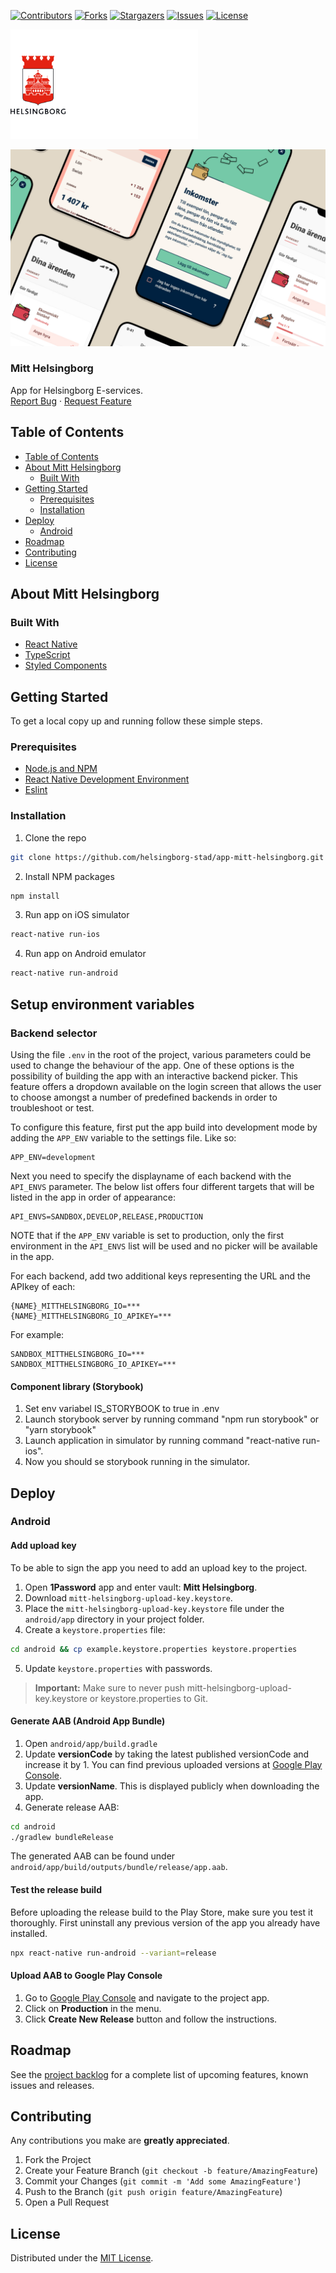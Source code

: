<!-- SHIELDS -->

[![Contributors][contributors-shield]][contributors-url]
[![Forks][forks-shield]][forks-url]
[![Stargazers][stars-shield]][stars-url]
[![Issues][issues-shield]][issues-url]
[![License][license-shield]][license-url]

<p>
  <a href="https://github.com/helsingborg-stad/app-mitt-helsingborg">
    <img src="hbg-github-logo-combo.png" alt="Logo" width="300">
  </a>
</p>

[![Mitt Helsingborg banner][product-screenshot]](https://example.com)

<h3>Mitt Helsingborg</h3>

<p>
   App for Helsingborg E-services.
  <br />
  <a href="https://github.com/helsingborg-stad/app-mitt-helsingborg/issues">Report Bug</a>
  ·
  <a href="https://github.com/helsingborg-stad/app-mitt-helsingborg/issues">Request Feature</a>
</p>

## Table of Contents

- [Table of Contents](#table-of-contents)
- [About Mitt Helsingborg](#about-mitt-helsingborg)
  - [Built With](#built-with)
- [Getting Started](#getting-started)
  - [Prerequisites](#prerequisites)
  - [Installation](#installation)
- [Deploy](#deploy)
  - [Android](#android)
- [Roadmap](#roadmap)
- [Contributing](#contributing)
- [License](#license)

## About Mitt Helsingborg

### Built With

- [React Native](https://reactnative.dev/)
- [TypeScript](https://www.typescriptlang.org/)
- [Styled Components](https://styled-components.com/)

## Getting Started

To get a local copy up and running follow these simple steps.

### Prerequisites

- [Node.js and NPM](https://nodejs.org/en/download/package-manager/)
- [React Native Development Environment](https://reactnative.dev/docs/environment-setup/)
- [Eslint](https://helsingborg-stad.github.io/dev-guide/docs/development/linters/eslint.html)

### Installation

1. Clone the repo

```sh
git clone https://github.com/helsingborg-stad/app-mitt-helsingborg.git
```

2. Install NPM packages

```sh
npm install
```

3. Run app on iOS simulator

```sh
react-native run-ios
```

4. Run app on Android emulator

```sh
react-native run-android
```

## Setup environment variables

### Backend selector

Using the file `.env` in the root of the project, various parameters could be used to
change the behaviour of the app. One of these options is the possibility of building the
app with an interactive backend picker. This feature offers a dropdown available on the
login screen that allows the user to choose amongst a number of predefined backends in
order to troubleshoot or test.

To configure this feature, first put the app build into development mode by adding
the `APP_ENV` variable to the settings file. Like so:

```
APP_ENV=development
```

Next you need to specify the displayname of each backend with the `API_ENVS` parameter.
The below list offers four different targets that will be listed in the app in order of
appearance:

```
API_ENVS=SANDBOX,DEVELOP,RELEASE,PRODUCTION
```

NOTE that if the `APP_ENV` variable is set to production, only the first environment in
the `API_ENVS` list will be used and no picker will be available in the app.

For each backend, add two additional keys representing the URL and the APIkey of each:

```
{NAME}_MITTHELSINGBORG_IO=***
{NAME}_MITTHELSINGBORG_IO_APIKEY=***
```

For example:

```
SANDBOX_MITTHELSINGBORG_IO=***
SANDBOX_MITTHELSINGBORG_IO_APIKEY=***
```

#### Component library (Storybook)

1. Set env variabel IS_STORYBOOK to true in .env
2. Launch storybook server by running command "npm run storybook" or "yarn storybook"
3. Launch application in simulator by running command "react-native run-ios".
4. Now you should se storybook running in the simulator.

## Deploy

### Android

#### Add upload key

To be able to sign the app you need to add an upload key to the project.

1. Open **1Password** app and enter vault: **Mitt Helsingborg**.
2. Download `mitt-helsingborg-upload-key.keystore`.
3. Place the `mitt-helsingborg-upload-key.keystore` file under the `android/app` directory in your project folder.
4. Create a `keystore.properties` file:

```sh
cd android && cp example.keystore.properties keystore.properties
```

5. Update `keystore.properties` with passwords.

> **Important:** Make sure to never push mitt-helsingborg-upload-key.keystore or keystore.properties to Git.

#### Generate AAB (Android App Bundle)

1. Open `android/app/build.gradle`
2. Update **versionCode** by taking the latest published versionCode and increase it by 1. You can find previous uploaded versions at [Google Play Console](https://play.google.com/console).
3. Update **versionName**. This is displayed publicly when downloading the app.
4. Generate release AAB:

```sh
cd android
./gradlew bundleRelease
```

The generated AAB can be found under `android/app/build/outputs/bundle/release/app.aab`.

#### Test the release build

Before uploading the release build to the Play Store, make sure you test it thoroughly. First uninstall any previous version of the app you already have installed.

```sh
npx react-native run-android --variant=release
```

#### Upload AAB to Google Play Console

1. Go to [Google Play Console](https://play.google.com/console) and navigate to the project app.
2. Click on **Production** in the menu.
3. Click **Create New Release** button and follow the instructions.

## Roadmap

See the [project backlog](https://sharing.clickup.com/b/h/6-61205386-2/41a54423aaa97af) for a complete list of upcoming features, known issues and releases.

## Contributing

Any contributions you make are **greatly appreciated**.

1. Fork the Project
2. Create your Feature Branch (`git checkout -b feature/AmazingFeature`)
3. Commit your Changes (`git commit -m 'Add some AmazingFeature'`)
4. Push to the Branch (`git push origin feature/AmazingFeature`)
5. Open a Pull Request

## License

Distributed under the [MIT License][license-url].

<!-- MARKDOWN LINKS & IMAGES -->
<!-- https://www.markdownguide.org/basic-syntax/#reference-style-links -->

[contributors-shield]: https://img.shields.io/github/contributors/helsingborg-stad/app-mitt-helsingborg.svg?style=flat-square
[contributors-url]: https://github.com/helsingborg-stad/app-mitt-helsingborg/graphs/contributors
[forks-shield]: https://img.shields.io/github/forks/helsingborg-stad/app-mitt-helsingborg.svg?style=flat-square
[forks-url]: https://github.com/helsingborg-stad/app-mitt-helsingborg/network/members
[stars-shield]: https://img.shields.io/github/stars/helsingborg-stad/app-mitt-helsingborg.svg?style=flat-square
[stars-url]: https://github.com/helsingborg-stad/app-mitt-helsingborg/stargazers
[issues-shield]: https://img.shields.io/github/issues/helsingborg-stad/app-mitt-helsingborg.svg?style=flat-square
[issues-url]: https://github.com/helsingborg-stad/app-mitt-helsingborg/issues
[license-shield]: https://img.shields.io/github/license/helsingborg-stad/app-mitt-helsingborg.svg?style=flat-square
[license-url]: https://raw.githubusercontent.com/helsingborg-stad/app-mitt-helsingborg/master/LICENSE
[product-screenshot]: hbg-github-banner.jpg
